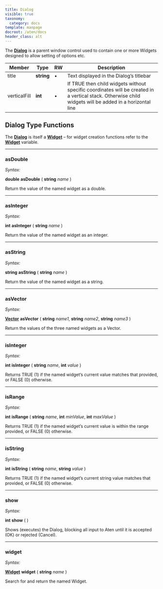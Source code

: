 ```yaml
---
title: Dialog
visible: true
taxonomy:
  category: docs
template: manpage
docroot: /aten/docs
header_class: alt
---
```


The [**Dialog**](/aten/docs/scripting/variabletypes/dialog) is a parent window control used to contain one or more Widgets designed to allow setting of options etc.
 
| Member | Type | RW | Description |
|--------|------|----|-------------|
| title | **string** | • | Text displayed in the Dialog’s titlebar |
| verticalFill | **int** | • | If TRUE then child widgets without specific coordinates will be created in a vertical stack. Otherwise child widgets will be added in a horizontal line |

## Dialog Type Functions

The [**Dialog**](/aten/docs/scripting/variabletypes/dialog) is itself a [**Widget**](/aten/docs/scripting/variabletypes/widget) – for widget creation functions refer to the [**Widget**](/aten/docs/scripting/variabletypes/widget) variable.

---

### asDouble <a id="asdouble"></a>

_Syntax:_

**double** **asDouble** ( **string** _name_ )

Return the value of the named widget as a double.

---

### asInteger <a id="asinteger"></a>

_Syntax:_

**int** **asInteger** ( **string** _name_ )

Return the value of the named widget as an integer.

---

### asString <a id="asstring"></a>

_Syntax:_

**string** **asString** ( **string** _name_ )

Return the value of the named widget as a string.

---

### asVector <a id="asvector"></a>

_Syntax:_

[**Vector**](/aten/docs/scripting/variabletypes/vector) **asVector** ( **string** _name1_, **string** _name2_, **string** _name3_ )

Return the values of the three named widgets as a Vector.

---

### isInteger <a id="isinteger"></a>

_Syntax:_

**int** **isInteger** ( **string** _name_, **int** _value_ )

Returns TRUE (1) if the named widget’s current value matches that provided, or FALSE (0) otherwise.

---

### isRange <a id="isrange"></a>

_Syntax:_

**int** **isRange** ( **string** _name_, **int** _minValue_, **int** _maxValue_ )

Returns TRUE (1) if the named widget’s current value is within the range provided, or FALSE (0) otherwise.

---

### isString <a id="isstring"></a>

_Syntax:_

**int** **isString** ( **string** _name_, **string** _value_ )

Returns TRUE (1) if the named widget’s current string value matches that provided, or FALSE (0) otherwise.

---

### show <a id="show"></a>

_Syntax:_

**int** **show** ( )

Shows (executes) the Dialog, blocking all input to Aten until it is accepted (OK) or rejected (Cancel).

---

### widget <a id="widget"></a>

_Syntax:_

[**Widget**](/aten/docs/scripting/variabletypes/widget) **widget** ( **string** _name_ )

Search for and return the named Widget.



